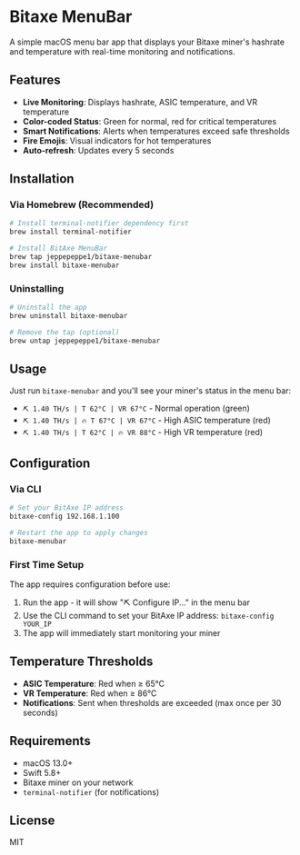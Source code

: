 # Bitaxe MenuBar

A simple macOS menu bar app that displays your Bitaxe miner's hashrate and temperature with real-time monitoring and notifications.

## Features

- **Live Monitoring**: Displays hashrate, ASIC temperature, and VR temperature
- **Color-coded Status**: Green for normal, red for critical temperatures
- **Smart Notifications**: Alerts when temperatures exceed safe thresholds
- **Fire Emojis**: Visual indicators for hot temperatures
- **Auto-refresh**: Updates every 5 seconds

## Installation

### Via Homebrew (Recommended)

```bash
# Install terminal-notifier dependency first
brew install terminal-notifier

# Install BitAxe MenuBar
brew tap jeppepeppe1/bitaxe-menubar
brew install bitaxe-menubar
```

### Uninstalling

```bash
# Uninstall the app
brew uninstall bitaxe-menubar

# Remove the tap (optional)
brew untap jeppepeppe1/bitaxe-menubar
```

## Usage

Just run `bitaxe-menubar` and you'll see your miner's status in the menu bar:

- `⛏️ 1.40 TH/s | T 62°C | VR 67°C` - Normal operation (green)
- `⛏️ 1.40 TH/s | 🔥 T 67°C | VR 67°C` - High ASIC temperature (red)
- `⛏️ 1.40 TH/s | T 62°C | 🔥 VR 88°C` - High VR temperature (red)

## Configuration

### Via CLI

```bash
# Set your BitAxe IP address
bitaxe-config 192.168.1.100

# Restart the app to apply changes
bitaxe-menubar
```

### First Time Setup
The app requires configuration before use:
1. Run the app - it will show "⛏️ Configure IP..." in the menu bar
2. Use the CLI command to set your BitAxe IP address: `bitaxe-config YOUR_IP`
3. The app will immediately start monitoring your miner

## Temperature Thresholds

- **ASIC Temperature**: Red when ≥ 65°C
- **VR Temperature**: Red when ≥ 86°C
- **Notifications**: Sent when thresholds are exceeded (max once per 30 seconds)

## Requirements

- macOS 13.0+
- Swift 5.8+
- Bitaxe miner on your network
- `terminal-notifier` (for notifications)

## License

MIT

